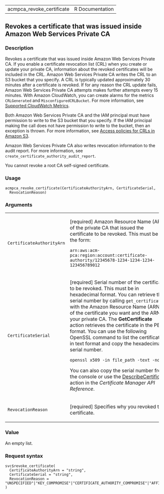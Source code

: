 <table style="width: 100%;">
<tbody>
<tr class="odd">
<td>acmpca_revoke_certificate</td>
<td style="text-align: right;">R Documentation</td>
</tr>
</tbody>
</table>

## Revokes a certificate that was issued inside Amazon Web Services Private CA

### Description

Revokes a certificate that was issued inside Amazon Web Services Private
CA. If you enable a certificate revocation list (CRL) when you create or
update your private CA, information about the revoked certificates will
be included in the CRL. Amazon Web Services Private CA writes the CRL to
an S3 bucket that you specify. A CRL is typically updated approximately
30 minutes after a certificate is revoked. If for any reason the CRL
update fails, Amazon Web Services Private CA attempts makes further
attempts every 15 minutes. With Amazon CloudWatch, you can create alarms
for the metrics `CRLGenerated` and `MisconfiguredCRLBucket`. For more
information, see [Supported CloudWatch
Metrics](https://docs.aws.amazon.com/privateca/latest/userguide/PcaCloudWatch.html).

Both Amazon Web Services Private CA and the IAM principal must have
permission to write to the S3 bucket that you specify. If the IAM
principal making the call does not have permission to write to the
bucket, then an exception is thrown. For more information, see [Access
policies for CRLs in Amazon
S3](https://docs.aws.amazon.com/privateca/latest/userguide/crl-planning.html#s3-policies).

Amazon Web Services Private CA also writes revocation information to the
audit report. For more information, see
`create_certificate_authority_audit_report`.

You cannot revoke a root CA self-signed certificate.

### Usage

    acmpca_revoke_certificate(CertificateAuthorityArn, CertificateSerial,
      RevocationReason)

### Arguments

<table>
<colgroup>
<col style="width: 35%" />
<col style="width: 65%" />
</colgroup>
<tbody>
<tr class="odd">
<td><code
id="acmpca_revoke_certificate_:_CertificateAuthorityArn">CertificateAuthorityArn</code></td>
<td><p>[required] Amazon Resource Name (ARN) of the private CA that
issued the certificate to be revoked. This must be of the form:</p>
<p><code>arn:aws:acm-pca:region:account:certificate-authority/12345678-1234-1234-1234-123456789012 </code></p></td>
</tr>
<tr class="even">
<td><code
id="acmpca_revoke_certificate_:_CertificateSerial">CertificateSerial</code></td>
<td><p>[required] Serial number of the certificate to be revoked. This
must be in hexadecimal format. You can retrieve the serial number by
calling <code>get_certificate</code> with the Amazon Resource Name (ARN)
of the certificate you want and the ARN of your private CA. The
<strong>GetCertificate</strong> action retrieves the certificate in the
PEM format. You can use the following OpenSSL command to list the
certificate in text format and copy the hexadecimal serial number.</p>
<p><code
style="white-space: pre;">⁠openssl x509 -in file_path -text -noout⁠</code></p>
<p>You can also copy the serial number from the console or use the <a
href="https://docs.aws.amazon.com/acm/latest/APIReference/API_DescribeCertificate.html">DescribeCertificate</a>
action in the <em>Certificate Manager API Reference</em>.</p></td>
</tr>
<tr class="odd">
<td><code
id="acmpca_revoke_certificate_:_RevocationReason">RevocationReason</code></td>
<td><p>[required] Specifies why you revoked the certificate.</p></td>
</tr>
</tbody>
</table>

### Value

An empty list.

### Request syntax

    svc$revoke_certificate(
      CertificateAuthorityArn = "string",
      CertificateSerial = "string",
      RevocationReason = "UNSPECIFIED"|"KEY_COMPROMISE"|"CERTIFICATE_AUTHORITY_COMPROMISE"|"AFFILIATION_CHANGED"|"SUPERSEDED"|"CESSATION_OF_OPERATION"|"PRIVILEGE_WITHDRAWN"|"A_A_COMPROMISE"
    )

